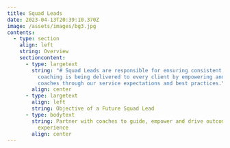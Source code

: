 ```yaml
---
title: Squad Leads
date: 2023-04-13T20:39:10.370Z
image: /assets/images/bg3.jpg
contents:
  - type: section
    align: left
    string: Overview
    sectioncontent:
      - type: largetext
        string: "# Squad Leads are responsible for ensuring consistent, excellent
          coaching is being delivered to every client by empowering and guiding
          coaches through our service expectations and best practices."
        align: center
      - type: largetext
        align: left
        string: Objective of a Future Squad Lead
      - type: bodytext
        string: Partner with coaches to guide, empower and drive outcomes for our client
          experience
        align: center
---
```

